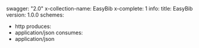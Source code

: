swagger: "2.0"
x-collection-name: EasyBib
x-complete: 1
info:
  title: EasyBib
  version: 1.0.0
schemes:
- http
produces:
- application/json
consumes:
- application/json